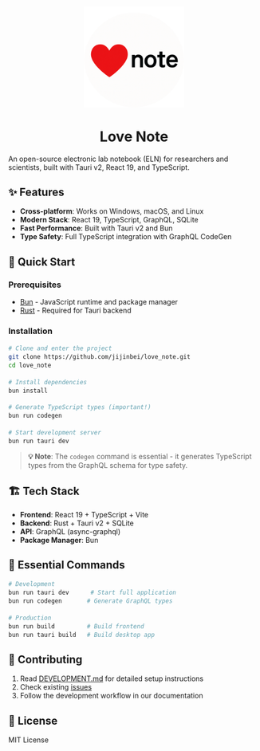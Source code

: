 <div align="center">
  <img src="src-tauri/icons/icon.png" alt="Love Note Logo" width="40%">
  <h1>Love Note</h1>
</div>

An open-source electronic lab notebook (ELN) for researchers and scientists, built with Tauri v2, React 19, and TypeScript.

## ✨ Features

- **Cross-platform**: Works on Windows, macOS, and Linux
- **Modern Stack**: React 19, TypeScript, GraphQL, SQLite
- **Fast Performance**: Built with Tauri v2 and Bun
- **Type Safety**: Full TypeScript integration with GraphQL CodeGen

## 🚀 Quick Start

### Prerequisites

- [Bun](https://bun.sh/) - JavaScript runtime and package manager
- [Rust](https://rustup.rs/) - Required for Tauri backend

### Installation

```bash
# Clone and enter the project
git clone https://github.com/jijinbei/love_note.git
cd love_note

# Install dependencies
bun install

# Generate TypeScript types (important!)
bun run codegen

# Start development server
bun run tauri dev
```

> **💡 Note**: The `codegen` command is essential - it generates TypeScript types from the GraphQL schema for type safety.

## 🏗️ Tech Stack

- **Frontend**: React 19 + TypeScript + Vite
- **Backend**: Rust + Tauri v2 + SQLite
- **API**: GraphQL (async-graphql)
- **Package Manager**: Bun

## 🔧 Essential Commands

```bash
# Development
bun run tauri dev      # Start full application
bun run codegen       # Generate GraphQL types

# Production
bun run build         # Build frontend
bun run tauri build   # Build desktop app
```

## 🤝 Contributing

1. Read [DEVELOPMENT.md](docs/DEVELOPMENT.md) for detailed setup instructions
2. Check existing [issues](https://github.com/jijinbei/love_note/issues)
3. Follow the development workflow in our documentation

## 📄 License

MIT License
